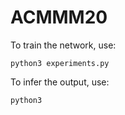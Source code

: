 # ACMMM20





To train the network, use:
```
python3 experiments.py
```


To infer the output, use:
```
python3 
```
